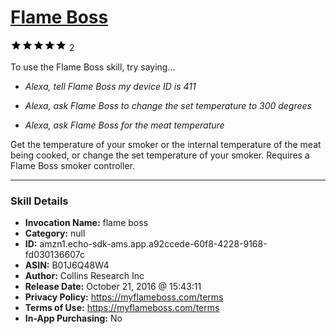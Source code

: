 # [Flame Boss](http://alexa.amazon.com/#skills/amzn1.echo-sdk-ams.app.a92ccede-60f8-4228-9168-fd030136607c)
![5 stars](../../images/ic_star_black_18dp_1x.png)![5 stars](../../images/ic_star_black_18dp_1x.png)![5 stars](../../images/ic_star_black_18dp_1x.png)![5 stars](../../images/ic_star_black_18dp_1x.png)![5 stars](../../images/ic_star_black_18dp_1x.png) 2

To use the Flame Boss skill, try saying...

* *Alexa, tell Flame Boss my device ID is 411*

* *Alexa, ask Flame Boss to change the set temperature to 300 degrees*

* *Alexa, ask Flame Boss for the meat temperature*

Get the temperature of your smoker or the internal temperature of the meat being cooked, or change the set temperature of your smoker. Requires a Flame Boss smoker controller.

***

### Skill Details

* **Invocation Name:** flame boss
* **Category:** null
* **ID:** amzn1.echo-sdk-ams.app.a92ccede-60f8-4228-9168-fd030136607c
* **ASIN:** B01J6Q48W4
* **Author:** Collins Research Inc
* **Release Date:** October 21, 2016 @ 15:43:11
* **Privacy Policy:** https://myflameboss.com/terms
* **Terms of Use:** https://myflameboss.com/terms
* **In-App Purchasing:** No
